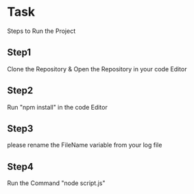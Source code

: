 # Task
Steps to Run the Project
<h2>Step1</h2>
<p>Clone the Repository & Open the Repository in your code Editor</p>
<h2>Step2</h2>
<p>Run "npm install" in the code Editor</p>
<h2>Step3</h2>

<p>please rename the FileName variable from your log file</p>
<h2>Step4</h2>
<p>Run the Command "node script.js"</p>

